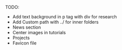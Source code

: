 TODO:
- Add text background in p tag with div for research
- Add Custom path with ../ for inner folders
- News section
- Center images in tutorials
- Projects
- Favicon file